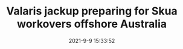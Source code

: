 ---
"title": "Valaris jackup preparing for Skua workovers offshore Australia"
"date": "2021-9-9 15:33:52"
"feed_name": "OFFSHOREMAG"
"feed_website": "https://www.offshore-mag.com/"
"feed_rss": "https://www.offshore-mag.com/__rss/website-scheduled-content.xml?input=%7B%22sectionAlias%22%3A%22home%22%7D"
"link": "https://www.offshore-mag.com/regional-reports/australia-new-zealand/article/14210036/valaris-jackup-preparing-for-skua-workovers-offshore-australia"
"file": "_posts/-acd0e2bfed0b9c5a0f5c1927de32fe46523e5748.md"
"accident": "0"
"drilling": "0"
---